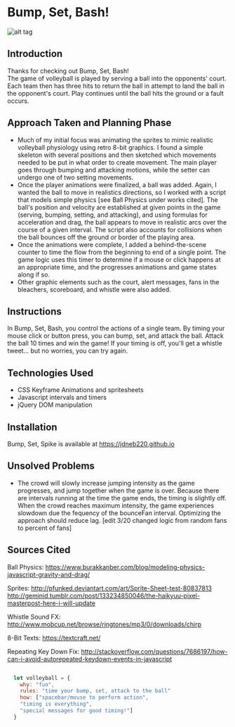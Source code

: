 # Bump, Set, Bash!

![alt tag](https://media.tenor.co/images/e389808cf8a8536e6a1deb55ddcd3c64/raw)

## Introduction
Thanks for checking out Bump, Set, Bash!  
The game of volleyball is played by serving a ball into the opponents' court.  Each team then has three hits to return the ball in attempt to land the ball in the opponent's court.  Play continues until the ball hits the ground or a fault occurs.

## Approach Taken and Planning Phase
- Much of my initial focus was animating the sprites to mimic realistic volleyball physiology using retro 8-bit graphics.  I found a simple skeleton with several positions and then sketched which movements needed to be put in what order to create movement.  The main player goes through bumping and attacking motions, while the setter can undergo one of two setting movements.
- Once the player animations were finalized, a ball was added.  Again, I wanted the ball to move in realistics directions, so I worked with a script that models simple physics [see Ball Physics under works cited].  The ball's position and velocity are established at given points in the game (serving, bumping, setting, and attacking), and using formulas for acceleration and drag, the ball appears to move in realistic arcs over the course of a given interval.  The script also accounts for collisions when the ball bounces off the ground or border of the playing area.
- Once the animations were complete, I added a behind-the-scene counter to time the flow from the beginning to end of a single point.  The game logic uses this timer to determine if a mouse or click happens at an appropriate time, and the progresses animations and game states along if so.
- Other graphic elements such as the court, alert messages, fans in the bleachers, scoreboard, and whistle were also added.


## Instructions
In Bump, Set, Bash, you control the actions of a single team.  By timing your mouse click or button press, you can bump, set, and attack the ball.  Attack the ball 10 times and win the game!  If your timing is off, you'll get a whistle tweet... but no worries, you can try again.

## Technologies Used
- CSS Keyframe Animations and spritesheets
- Javascript intervals and timers
- jQuery DOM manipulation

## Installation
Bump, Set, Spike is available at https://jdneb220.github.io

## Unsolved Problems
- The crowd will slowly increase jumping intensity as the game progresses, and jump together when the game is over.  Because there are intervals running at the time the game ends, the timing is slightly off.  When the crowd reaches maximum intensity, the game experiences slowdown due the fequency of the bounceFan interval.  Optimizing the approach should reduce lag.  [edit 3/20 changed logic from random fans to percent of fans]


## Sources Cited
Ball Physics:
https://www.burakkanber.com/blog/modeling-physics-javascript-gravity-and-drag/

Sprites:
http://pfunked.deviantart.com/art/Sprite-Sheet-test-80837813
http://geminid.tumblr.com/post/133234850046/the-haikyuu-pixel-masterpost-here-i-will-update

Whistle Sound FX:
http://www.mobcup.net/browse/ringtones/mp3/0/downloads/chirp

8-Bit Texts:
https://textcraft.net/

Repeating Key Down Fix:
http://stackoverflow.com/questions/7686197/how-can-i-avoid-autorepeated-keydown-events-in-javascript


```javascript

  let volleyball = {
    why: "fun",
    rules: "time your bump, set, attack to the ball"
    how: ["spacebar/mouse to perform action",
    "timing is everything",
    "special messages for good timing!"]
  }

```

